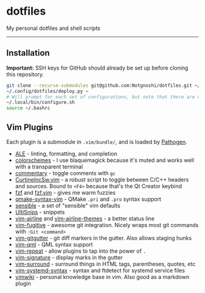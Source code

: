 # dotfiles

My personal dotfiles and shell scripts

---

## Installation

**Important:** SSH keys for GitHub should already be set up before cloning this repository.

```bash
git clone --recurse-submodules git@github.com:Notgnoshi/dotfiles.git ~/.config/dotfiles
~/.config/dotfiles/deploy.py ~
# Will prompt for each set of configurations, but note that there are undocumented dependencies between them.
~/.local/bin/configure.sh
source ~/.bashrc
```

## Vim Plugins

Each plugin is a submodule in `.vim/bundle/`, and is loaded by [Pathogen](https://github.com/tpope/vim-pathogen).

* [ALE](https://github.com/dense-analysis/ale) - linting, formatting, and completion
* [colorschemes](https://github.com/flazz/vim-colorschemes) - I use blaquemagick because it's muted and works well with a transparent terminal
* [commentary](https://github.com/tpope/vim-commentary) - toggle comments with `gc`
* [CurtineIncSw.vim](https://github.com/ericcurtin/CurtineIncSw.vim) - a robust script to toggle between C/C++ headers and sources. Bound to `<F4>` because that's the Qt Creator keybind
* [fzf](https://github.com/junegunn/fzf) and [fzf.vim](https://github.com/junegunn/fzf.vim) - gives me warm fuzzies
* [qmake-syntax-vim](https://github.com/artoj/qmake-syntax-vim) - QMake `.pri` and `.pro` syntax support
* [sensible](https://github.com/tpope/vim-sensible) - a set of "sensible" vim defaults
* [UltiSnips](https://github.com/SirVer/ultisnips) - snippets
* [vim-airline](https://github.com/vim-airline/vim-airline) and [vim-airline-themes](https://github.com/vim-airline/vim-airline-themes) - a better status line
* [vim-fugitive](https://github.com/tpope/vim-fugitive) - awesome git integration. Nicely wraps most git commands with `:Git <command>`
* [vim-gitgutter](https://github.com/airblade/vim-gitgutter) - git diff markers in the gutter. Also allows staging hunks
* [vim-qml](https://github.com/peterhoeg/vim-qml) - QML syntax support
* [vim-repeat](https://github.com/tpope/vim-repeat) - allow plugins to tap into the power of `.`
* [vim-signature](https://github.com/kshenoy/vim-signature) - display marks in the gutter
* [vim-surround](https://github.com/tpope/vim-surround) - surround things in HTML tags, parentheses, quotes, etc
* [vim-systemd-syntax](https://github.com/Matt-Deacalion/vim-systemd-syntax) - syntax and ftdetect for systemd service files
* [vimwiki](https://github.com/vimwiki/vimwiki) - personal knowledge base in vim. Also good as a markdown plugin
